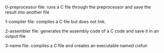 0-preprocessor file: runs a C file through the preprocessor and save the result into another file

1-compiler file: compiles a C file but does not link.

2-assembler file: generates the assembly code of a C code and save it in an output file

3-name file: compiles a C file and creates an executable named cisfun
